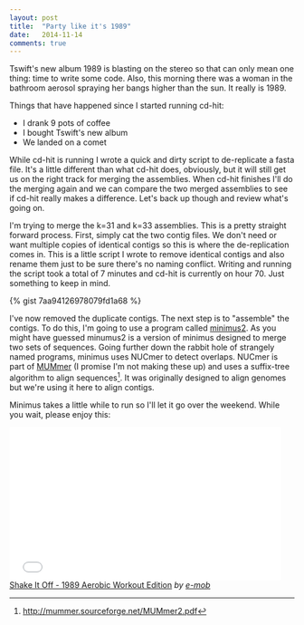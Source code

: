 ```yaml
---
layout: post
title:  "Party like it's 1989"
date:   2014-11-14
comments: true
---
```


Tswift's new album 1989 is blasting on the stereo so that can only mean one thing: time to write some code. Also, this morning there was a woman in the bathroom aerosol spraying her bangs higher than the sun. It really is 1989.

Things that have happened since I started running cd-hit:

* I drank 9 pots of coffee
* I bought Tswift's new album
* We landed on a comet

While cd-hit is running I wrote a quick and dirty script to de-replicate a fasta file. It's a little different than what cd-hit does, obviously, but it will still get us on the right track for merging the assemblies. When cd-hit finishes I'll do the merging again and we can compare the two merged assemblies to see if cd-hit really makes a difference. Let's back up though and review what's going on.

I'm trying to merge the k=31 and k=33 assemblies. This is a pretty straight forward process. First, simply cat the two contig files. We don't need or want multiple copies of identical contigs so this is where the de-replication comes in. This is a little script I wrote to remove identical contigs and also rename them just to be sure there's no naming conflict. Writing and running the script took a total of 7 minutes and cd-hit is currently on hour 70. Just something to keep in mind.

{% gist 7aa94126978079fd1a68 %}

I've now removed the duplicate contigs. The next step is to "assemble" the contigs. To do this, I'm going to use a program called [minimus2](http://amos.sourceforge.net/wiki/index.php/Minimus2). As you might have guessed minumus2 is a version of minimus designed to merge two sets of sequences. Going further down the rabbit hole of strangely named programs, minimus uses NUCmer to detect overlaps. NUCmer is part of [MUMmer](http://mummer.sourceforge.net/) (I promise I'm not making these up) and uses a suffix-tree algorithm to align sequences[^1]. It was originally designed to align genomes but we're using it here to align contigs.

[^1]: http://mummer.sourceforge.net/MUMmer2.pdf

Minimus takes a little while to run so I'll let it go over the weekend. While you wait, please enjoy this:

<iframe frameborder="0" width="480" height="270" src="//www.dailymotion.com/embed/video/x29l0j5" allowfullscreen></iframe><br /><a href="http://www.dailymotion.com/video/x29l0j5_shake-it-off-1989-aerobic-workout-edition_fun" target="_blank">Shake It Off - 1989 Aerobic Workout Edition</a> <i>by <a href="http://www.dailymotion.com/e-mob" target="_blank">e-mob</a></i>
